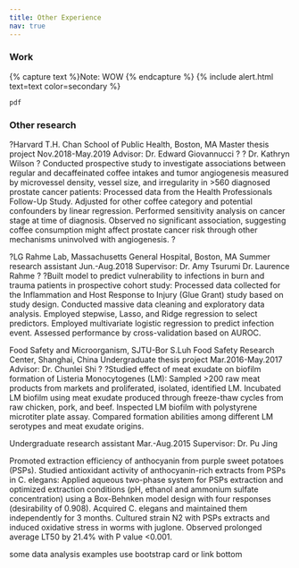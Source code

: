 ```yaml
---
title: Other Experience
nav: true
---
```


### Work

{% capture text %}Note:
WOW
{% endcapture %}
{% include alert.html text=text color=secondary %}

`pdf` 

### Other research 

?Harvard T.H. Chan School of Public Health, Boston, MA
Master thesis project
Nov.2018-May.2019
Advisor: Dr. Edward Giovannucci ?
?                Dr. Kathryn Wilson
?
Conducted prospective study to investigate associations between regular and decaffeinated coffee intakes and tumor angiogenesis measured by microvessel density, vessel size, and irregularity in >560 diagnosed prostate cancer patients:
Processed data from the Health Professionals Follow-Up Study. Adjusted for other coffee category and potential confounders by linear regression. Performed sensitivity analysis on cancer stage at time of diagnosis.
Observed no significant association, suggesting coffee consumption might affect prostate cancer risk through other mechanisms uninvolved with angiogenesis.  ?


?LG Rahme Lab, Massachusetts General Hospital, Boston, MA
Summer research assistant
Jun.-Aug.2018
Supervisor: Dr. Amy Tsurumi 
                     Dr. Laurence Rahme
?
?Built model to predict vulnerability to infections in burn and trauma patients in prospective cohort study:
Processed data collected for the Inflammation and Host Response to Injury (Glue Grant) study based on study design. Conducted massive data cleaning and exploratory data analysis. 
Employed stepwise, Lasso, and Ridge regression to select predictors. Employed multivariate logistic regression to predict infection event. Assessed performance by cross-validation based on AUROC. 


Food Safety and Microorganism, SJTU-Bor S.Luh Food Safety Research Center, Shanghai, China
Undergraduate thesis project
Mar.2016-May.2017
Advisor: Dr. Chunlei Shi
?
?Studied effect of meat exudate on biofilm formation of Listeria Monocytogenes (LM):
Sampled >200 raw meat products from markets and proliferated, isolated, identified LM. Incubated LM biofilm using meat exudate produced through freeze-thaw cycles from raw chicken, pork, and beef.
Inspected LM biofilm with polystyrene microtiter plate assay. Compared formation abilities among different LM serotypes and meat exudate origins.

Undergraduate research assistant
Mar.-Aug.2015
Supervisor: Dr. Pu Jing

Promoted extraction efficiency of anthocyanin from purple sweet potatoes (PSPs). Studied antioxidant activity of anthocyanin-rich extracts from PSPs in C. elegans:
Applied aqueous two-phase system for PSPs extraction and optimized extraction conditions (pH, ethanol and ammonium sulfate concentration) using a Box-Behnken model design with four responses (desirability of 0.908).
Acquired C. elegans and maintained them independently for 3 months. Cultured strain N2 with PSPs extracts and induced oxidative stress in worms with juglone. Observed prolonged average LT50 by 21.4% with P value <0.001.





some data analysis examples
use bootstrap card or link bottom 

